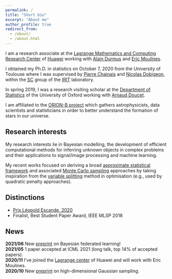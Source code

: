 ```yaml
---
permalink: /
title: "Short bio"
excerpt: "About me"
author_profile: true
redirect_from: 
  - /about/
  - /about.html
---
```


I am a research associate at the [Lagrange Mathematics and Computing Research Center](https://www.huawei.com/fr/news/fr/2020/centre-lagrange) of [Huawei](https://www.huawei.com/) working with [Alain Durmus](http://alain.perso.math.cnrs.fr/) and [Eric Moulines](https://scholar.google.fr/citations?user=_XE1LvQAAAAJ&hl=fr).

I obtained my Ph.D. in statistics on October 7, 2020 from the University of Toulouse where I was supervised by [Pierre Chainais](http://pierrechainais.ec-lille.fr) and [Nicolas Dobigeon](http://dobigeon.perso.enseeiht.fr/index.html), within the [SC](http://sc.enseeiht.fr/) group of the [IRIT](https://www.irit.fr/) laboratory.

In spring 2019, I was a research visiting scholar at the [Department of Statistics](http://www.stats.ox.ac.uk/) of the University of Oxford working with [Arnaud Doucet](http://www.stats.ox.ac.uk/~doucet/).

I am affiliated to the [ORION-B project](https://www.iram.fr/~pety/ORION-B/) which gathers astrophysicists, data scientists and statisticians in order to better understand the formation of stars in our universe.

## Research interests
My research interests lie in Bayesian modelling, the development of efficient computational methods for inferring unknown objects in complex problems and their applications to signal/image processing and machine learning.

My recent works focused on deriving a broad [approximate statistical framework](https://doi.org/10.1080/10618600.2020.1826954) and associated [Monte Carlo sampling](https://arxiv.org/abs/1905.11937) approaches by taking inspiration from the [variable splitting](https://doi.org/10.1109/TSP.2019.2894825) method in optimisation (e.g., used by quadratic penalty approaches).

## Distinctions
- [Prix Léopold Escande, 2020](https://www.inp-toulouse.fr/fr/toulouse-inp/actualites/prix-leopold-escande-2020.html)
- Finalist, Best Student Paper Award, IEEE MLSP 2018

## News
<i class="fa fa-fw fa-newspaper"></i> **2021/06** New [preprint](https://arxiv.org/abs/2106.00797) on Bayesian federated learning!                            
<i class="fa fa-fw fa-newspaper"></i> **2021/05** 1 paper accepted at ICML 2021 (long talk, top 14% of accepted papers).  
<i class="fa fa-fw fa-landmark"></i> **2020/11** I've joined the [Lagrange center](https://www.huawei.com/fr/news/fr/2020/centre-lagrange) of Huawei and will work with Eric Moulines.  
<i class="fa fa-fw fa-newspaper"></i> **2020/10** New [preprint](https://arxiv.org/abs/2010.01510) on high-dimensional Gaussian sampling.   